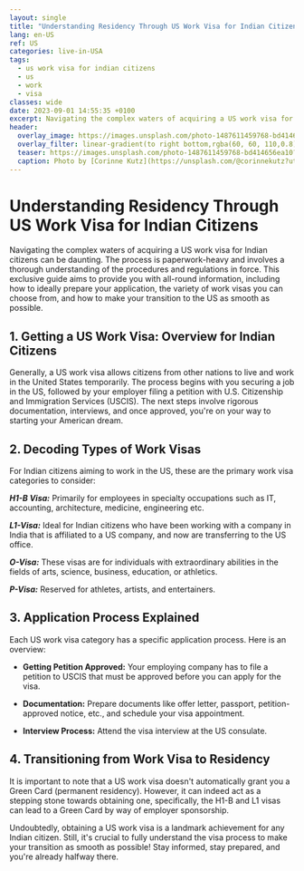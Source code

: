 ```yaml
---
layout: single
title: "Understanding Residency Through US Work Visa for Indian Citizens"
lang: en-US
ref: US
categories: live-in-USA
tags:
  - us work visa for indian citizens
  - us
  - work
  - visa
classes: wide
date: 2023-09-01 14:55:35 +0100
excerpt: Navigating the complex waters of acquiring a US work visa for Indian citizens can be daunting.
header:
  overlay_image: https://images.unsplash.com/photo-1487611459768-bd414656ea10?crop=entropy&cs=tinysrgb&fit=max&fm=jpg&ixid=M3w0Nzk0ODB8MHwxfHNlYXJjaHw1fHx1cyUyMHdvcmslMjB2aXNhJTIwZm9yJTIwaW5kaWFuJTIwY2l0aXplbnMlMkMlMjB1cyUyQyUyMHdvcmslMkMlMjB2aXNhfGVufDB8MHx8fDE2OTM1NzUxODB8MA&ixlib=rb-4.0.3&q=80&w=1080
  overlay_filter: linear-gradient(to right bottom,rgba(60, 60, 110,0.8), rgba(178, 34, 52, 0.5))
  teaser: https://images.unsplash.com/photo-1487611459768-bd414656ea10?crop=entropy&cs=tinysrgb&fit=max&fm=jpg&ixid=M3w0Nzk0ODB8MHwxfHNlYXJjaHw1fHx1cyUyMHdvcmslMjB2aXNhJTIwZm9yJTIwaW5kaWFuJTIwY2l0aXplbnMlMkMlMjB1cyUyQyUyMHdvcmslMkMlMjB2aXNhfGVufDB8MHx8fDE2OTM1NzUxODB8MA&ixlib=rb-4.0.3&q=80&w=400
  caption: Photo by [Corinne Kutz](https://unsplash.com/@corinnekutz?utm_source=wenospeakamericano&utm_medium=referral) on [Unsplash](https://unsplash.com/?utm_source=wenospeakamericano&utm_medium=referral)
---
```

  
  # Understanding Residency Through US Work Visa for Indian Citizens

Navigating the complex waters of acquiring a US work visa for Indian citizens can be daunting. The process is paperwork-heavy and involves a thorough understanding of the procedures and regulations in force. This exclusive guide aims to provide you with all-round information, including how to ideally prepare your application, the variety of work visas you can choose from, and how to make your transition to the US as smooth as possible.

## 1. Getting a US Work Visa: Overview for Indian Citizens

Generally, a US work visa allows citizens from other nations to live and work in the United States temporarily. The process begins with you securing a job in the US, followed by your employer filing a petition with U.S. Citizenship and Immigration Services (USCIS). The next steps involve rigorous documentation, interviews, and once approved, you're on your way to starting your American dream.

## 2. Decoding Types of Work Visas

For Indian citizens aiming to work in the US, these are the primary work visa categories to consider:

_**H1-B Visa:**_ Primarily for employees in specialty occupations such as IT, accounting, architecture, medicine, engineering etc.

_**L1-Visa:**_ Ideal for Indian citizens who have been working with a company in India that is affiliated to a US company, and now are transferring to the US office.

_**O-Visa:**_ These visas are for individuals with extraordinary abilities in the fields of arts, science, business, education, or athletics. 

_**P-Visa:**_ Reserved for athletes, artists, and entertainers.

## 3. Application Process Explained

Each US work visa category has a specific application process. Here is an overview:

- **Getting Petition Approved:** Your employing company has to file a petition to USCIS that must be approved before you can apply for the visa. 

- **Documentation:** Prepare documents like offer letter, passport, petition-approved notice, etc., and schedule your visa appointment.

- **Interview Process:** Attend the visa interview at the US consulate. 

## 4. Transitioning from Work Visa to Residency

It is important to note that a US work visa doesn't automatically grant you a Green Card (permanent residency). However, it can indeed act as a stepping stone towards obtaining one, specifically, the H1-B and L1 visas can lead to a Green Card by way of employer sponsorship.

Undoubtedly, obtaining a US work visa is a landmark achievement for any Indian citizen. Still, it's crucial to fully understand the visa process to make your transition as smooth as possible! Stay informed, stay prepared, and you're already halfway there.